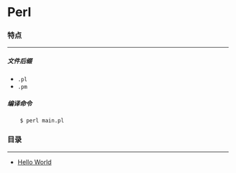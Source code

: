 Perl
===

### 特点
---
##### 文件后缀
* `.pl`
* `.pm`

##### 编译命令
```
	$ perl main.pl
```

### 目录
---
* [Hello World](https://github.com/PFei-He/Language-Study-Note/tree/master/Perl/Hello%20World)
